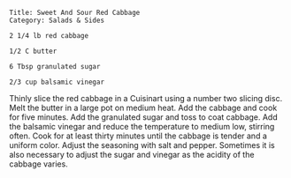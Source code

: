 ~~~ recipe-info
Title: Sweet And Sour Red Cabbage
Category: Salads & Sides
~~~

~~~ recipe-ingredients
2 1/4 lb red cabbage

1/2 C butter

6 Tbsp granulated sugar

2/3 cup balsamic vinegar
~~~

Thinly slice the red cabbage in a Cuisinart using a number two slicing disc. Melt the butter in a
large pot on medium heat. Add the cabbage and cook for five minutes. Add the granulated sugar and
toss to coat cabbage. Add the balsamic vinegar and reduce the temperature to medium low, stirring
often. Cook for at least thirty minutes until the cabbage is tender and a uniform color. Adjust the
seasoning with salt and pepper. Sometimes it is also necessary to adjust the sugar and vinegar as
the acidity of the cabbage varies.
